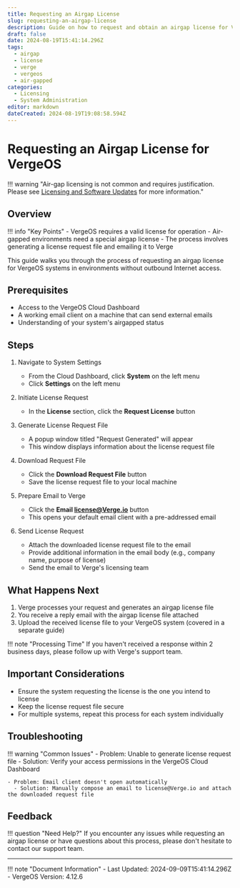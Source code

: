 ```yaml
---
title: Requesting an Airgap License
slug: requesting-an-airgap-license
description: Guide on how to request and obtain an airgap license for VergeOS Systems with no outbound Internet access
draft: false
date: 2024-08-19T15:41:14.296Z
tags:
  - airgap
  - license
  - verge
  - vergeos
  - air-gapped
categories:
  - Licensing
  - System Administration
editor: markdown
dateCreated: 2024-08-19T19:08:58.594Z
---
```


# Requesting an Airgap License for VergeOS

!!! warning "Air-gap licensing is not common and requires justification. Please see [Licensing and Software Updates](/product-guide/system/licensing-and-updates/) for more information."

## Overview

!!! info "Key Points"
    - VergeOS requires a valid license for operation
    - Air-gapped environments need a special airgap license
    - The process involves generating a license request file and emailing it to Verge

This guide walks you through the process of requesting an airgap license for VergeOS systems in environments without outbound Internet access.

## Prerequisites

- Access to the VergeOS Cloud Dashboard
- A working email client on a machine that can send external emails
- Understanding of your system's airgapped status

## Steps

1. Navigate to System Settings

     - From the Cloud Dashboard, click **System** on the left menu
     - Click **Settings** on the left menu

3. Initiate License Request
   - In the **License** section, click the **Request License** button

4. Generate License Request File
   - A popup window titled "Request Generated" will appear
   - This window displays information about the license request file
   
5. Download Request File
   - Click the **Download Request File** button
   - Save the license request file to your local machine

6. Prepare Email to Verge
   - Click the **Email license@Verge.io** button
   - This opens your default email client with a pre-addressed email

7. Send License Request
   - Attach the downloaded license request file to the email
   - Provide additional information in the email body (e.g., company name, purpose of license)
   - Send the email to Verge's licensing team

## What Happens Next

1. Verge processes your request and generates an airgap license file
2. You receive a reply email with the airgap license file attached
3. Upload the received license file to your VergeOS system (covered in a separate guide)

!!! note "Processing Time"
    If you haven't received a response within 2 business days, please follow up with Verge's support team.

## Important Considerations

- Ensure the system requesting the license is the one you intend to license
- Keep the license request file secure
- For multiple systems, repeat this process for each system individually

## Troubleshooting

!!! warning "Common Issues"
    - Problem: Unable to generate license request file
      - Solution: Verify your access permissions in the VergeOS Cloud Dashboard
    
    - Problem: Email client doesn't open automatically
      - Solution: Manually compose an email to license@Verge.io and attach the downloaded request file

## Feedback

!!! question "Need Help?"
    If you encounter any issues while requesting an airgap license or have questions about this process, please don't hesitate to contact our support team.

---

!!! note "Document Information"
    - Last Updated: 2024-09-09T15:41:14.296Z
    - VergeOS Version: 4.12.6
